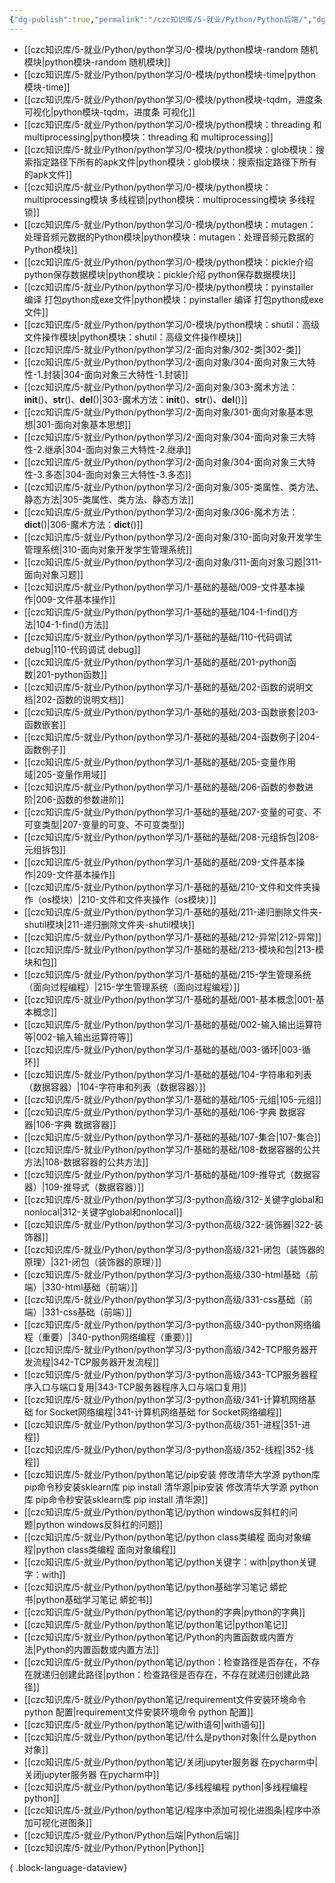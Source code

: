 ```yaml
---
{"dg-publish":true,"permalink":"/czc知识库/5-就业/Python/Python后端/","dgPassFrontmatter":true,"created":"2024-12-08T17:01:43.235+08:00","updated":"2024-12-08T17:10:02.294+08:00"}
---
```







- [[czc知识库/5-就业/Python/python学习/0-模块/python模块-random 随机模块\|python模块-random 随机模块]]
- [[czc知识库/5-就业/Python/python学习/0-模块/python模块-time\|python模块-time]]
- [[czc知识库/5-就业/Python/python学习/0-模块/python模块-tqdm，进度条 可视化\|python模块-tqdm，进度条 可视化]]
- [[czc知识库/5-就业/Python/python学习/0-模块/python模块：threading 和 multiprocessing\|python模块：threading 和 multiprocessing]]
- [[czc知识库/5-就业/Python/python学习/0-模块/python模块：glob模块：搜索指定路径下所有的apk文件\|python模块：glob模块：搜索指定路径下所有的apk文件]]
- [[czc知识库/5-就业/Python/python学习/0-模块/python模块：multiprocessing模块  多线程锁\|python模块：multiprocessing模块  多线程锁]]
- [[czc知识库/5-就业/Python/python学习/0-模块/python模块：mutagen：处理音频元数据的Python模块\|python模块：mutagen：处理音频元数据的Python模块]]
- [[czc知识库/5-就业/Python/python学习/0-模块/python模块：pickle介绍 python保存数据模块\|python模块：pickle介绍 python保存数据模块]]
- [[czc知识库/5-就业/Python/python学习/0-模块/python模块：pyinstaller 编译 打包python成exe文件\|python模块：pyinstaller 编译 打包python成exe文件]]
- [[czc知识库/5-就业/Python/python学习/0-模块/python模块：shutil：高级文件操作模块\|python模块：shutil：高级文件操作模块]]
- [[czc知识库/5-就业/Python/python学习/2-面向对象/302-类\|302-类]]
- [[czc知识库/5-就业/Python/python学习/2-面向对象/304-面向对象三大特性-1.封装\|304-面向对象三大特性-1.封装]]
- [[czc知识库/5-就业/Python/python学习/2-面向对象/303-魔术方法：__init__()、__str__()、__del__()\|303-魔术方法：__init__()、__str__()、__del__()]]
- [[czc知识库/5-就业/Python/python学习/2-面向对象/301-面向对象基本思想\|301-面向对象基本思想]]
- [[czc知识库/5-就业/Python/python学习/2-面向对象/304-面向对象三大特性-2.继承\|304-面向对象三大特性-2.继承]]
- [[czc知识库/5-就业/Python/python学习/2-面向对象/304-面向对象三大特性-3.多态\|304-面向对象三大特性-3.多态]]
- [[czc知识库/5-就业/Python/python学习/2-面向对象/305-类属性、类方法、静态方法\|305-类属性、类方法、静态方法]]
- [[czc知识库/5-就业/Python/python学习/2-面向对象/306-魔术方法：__dict__()\|306-魔术方法：__dict__()]]
- [[czc知识库/5-就业/Python/python学习/2-面向对象/310-面向对象开发学生管理系统\|310-面向对象开发学生管理系统]]
- [[czc知识库/5-就业/Python/python学习/2-面向对象/311-面向对象习题\|311-面向对象习题]]
- [[czc知识库/5-就业/Python/python学习/1-基础的基础/009-文件基本操作\|009-文件基本操作]]
- [[czc知识库/5-就业/Python/python学习/1-基础的基础/104-1-find()方法\|104-1-find()方法]]
- [[czc知识库/5-就业/Python/python学习/1-基础的基础/110-代码调试 debug\|110-代码调试 debug]]
- [[czc知识库/5-就业/Python/python学习/1-基础的基础/201-python函数\|201-python函数]]
- [[czc知识库/5-就业/Python/python学习/1-基础的基础/202-函数的说明文档\|202-函数的说明文档]]
- [[czc知识库/5-就业/Python/python学习/1-基础的基础/203-函数嵌套\|203-函数嵌套]]
- [[czc知识库/5-就业/Python/python学习/1-基础的基础/204-函数例子\|204-函数例子]]
- [[czc知识库/5-就业/Python/python学习/1-基础的基础/205-变量作用域\|205-变量作用域]]
- [[czc知识库/5-就业/Python/python学习/1-基础的基础/206-函数的参数进阶\|206-函数的参数进阶]]
- [[czc知识库/5-就业/Python/python学习/1-基础的基础/207-变量的可变、不可变类型\|207-变量的可变、不可变类型]]
- [[czc知识库/5-就业/Python/python学习/1-基础的基础/208-元组拆包\|208-元组拆包]]
- [[czc知识库/5-就业/Python/python学习/1-基础的基础/209-文件基本操作\|209-文件基本操作]]
- [[czc知识库/5-就业/Python/python学习/1-基础的基础/210-文件和文件夹操作（os模块）\|210-文件和文件夹操作（os模块）]]
- [[czc知识库/5-就业/Python/python学习/1-基础的基础/211-递归删除文件夹-shutil模块\|211-递归删除文件夹-shutil模块]]
- [[czc知识库/5-就业/Python/python学习/1-基础的基础/212-异常\|212-异常]]
- [[czc知识库/5-就业/Python/python学习/1-基础的基础/213-模块和包\|213-模块和包]]
- [[czc知识库/5-就业/Python/python学习/1-基础的基础/215-学生管理系统（面向过程编程）\|215-学生管理系统（面向过程编程）]]
- [[czc知识库/5-就业/Python/python学习/1-基础的基础/001-基本概念\|001-基本概念]]
- [[czc知识库/5-就业/Python/python学习/1-基础的基础/002-输入输出运算符等\|002-输入输出运算符等]]
- [[czc知识库/5-就业/Python/python学习/1-基础的基础/003-循环\|003-循环]]
- [[czc知识库/5-就业/Python/python学习/1-基础的基础/104-字符串和列表（数据容器）\|104-字符串和列表（数据容器）]]
- [[czc知识库/5-就业/Python/python学习/1-基础的基础/105-元组\|105-元组]]
- [[czc知识库/5-就业/Python/python学习/1-基础的基础/106-字典 数据容器\|106-字典 数据容器]]
- [[czc知识库/5-就业/Python/python学习/1-基础的基础/107-集合\|107-集合]]
- [[czc知识库/5-就业/Python/python学习/1-基础的基础/108-数据容器的公共方法\|108-数据容器的公共方法]]
- [[czc知识库/5-就业/Python/python学习/1-基础的基础/109-推导式（数据容器）\|109-推导式（数据容器）]]
- [[czc知识库/5-就业/Python/python学习/3-python高级/312-关键字global和nonlocal\|312-关键字global和nonlocal]]
- [[czc知识库/5-就业/Python/python学习/3-python高级/322-装饰器\|322-装饰器]]
- [[czc知识库/5-就业/Python/python学习/3-python高级/321-闭包（装饰器的原理）\|321-闭包（装饰器的原理）]]
- [[czc知识库/5-就业/Python/python学习/3-python高级/330-html基础（前端）\|330-html基础（前端）]]
- [[czc知识库/5-就业/Python/python学习/3-python高级/331-css基础（前端）\|331-css基础（前端）]]
- [[czc知识库/5-就业/Python/python学习/3-python高级/340-python网络编程（重要）\|340-python网络编程（重要）]]
- [[czc知识库/5-就业/Python/python学习/3-python高级/342-TCP服务器开发流程\|342-TCP服务器开发流程]]
- [[czc知识库/5-就业/Python/python学习/3-python高级/343-TCP服务器程序入口与端口复用\|343-TCP服务器程序入口与端口复用]]
- [[czc知识库/5-就业/Python/python学习/3-python高级/341-计算机网络基础 for Socket网络编程\|341-计算机网络基础 for Socket网络编程]]
- [[czc知识库/5-就业/Python/python学习/3-python高级/351-进程\|351-进程]]
- [[czc知识库/5-就业/Python/python学习/3-python高级/352-线程\|352-线程]]
- [[czc知识库/5-就业/Python/python笔记/pip安装 修改清华大学源 python库 pip命令秒安装sklearn库 pip install 清华源\|pip安装 修改清华大学源 python库 pip命令秒安装sklearn库 pip install 清华源]]
- [[czc知识库/5-就业/Python/python笔记/python windows反斜杠的问题\|python windows反斜杠的问题]]
- [[czc知识库/5-就业/Python/python笔记/python class类编程 面向对象编程\|python class类编程 面向对象编程]]
- [[czc知识库/5-就业/Python/python笔记/python关键字：with\|python关键字：with]]
- [[czc知识库/5-就业/Python/python笔记/python基础学习笔记 蟒蛇书\|python基础学习笔记 蟒蛇书]]
- [[czc知识库/5-就业/Python/python笔记/python的字典\|python的字典]]
- [[czc知识库/5-就业/Python/python笔记/python笔记\|python笔记]]
- [[czc知识库/5-就业/Python/python笔记/Python的内置函数或内置方法\|Python的内置函数或内置方法]]
- [[czc知识库/5-就业/Python/python笔记/python：检查路径是否存在，不存在就递归创建此路径\|python：检查路径是否存在，不存在就递归创建此路径]]
- [[czc知识库/5-就业/Python/python笔记/requirement文件安装环境命令 python 配置\|requirement文件安装环境命令 python 配置]]
- [[czc知识库/5-就业/Python/python笔记/with语句\|with语句]]
- [[czc知识库/5-就业/Python/python笔记/什么是python对象\|什么是python对象]]
- [[czc知识库/5-就业/Python/python笔记/关闭jupyter服务器 在pycharm中\|关闭jupyter服务器 在pycharm中]]
- [[czc知识库/5-就业/Python/python笔记/多线程编程 python\|多线程编程 python]]
- [[czc知识库/5-就业/Python/python笔记/程序中添加可视化进图条\|程序中添加可视化进图条]]
- [[czc知识库/5-就业/Python/Python后端\|Python后端]]
- [[czc知识库/5-就业/Python/Python\|Python]]

{ .block-language-dataview}
